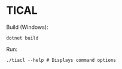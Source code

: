 # TICAL

Build (Windows):
```command line
dotnet build
```

Run:
```command line
./tiacl --help # Displays command options
```
